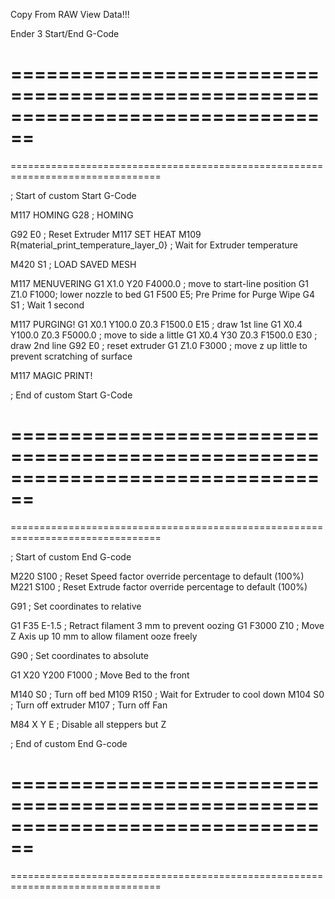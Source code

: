 Copy From RAW View Data!!!

Ender 3 Start/End G-Code

================================================================================
================================================================================
================================================================================

; Start of custom Start G-Code

M117 HOMING
G28 ; HOMING

G92 E0 ; Reset Extruder
M117 SET HEAT
M109 R{material_print_temperature_layer_0} ; Wait for Extruder temperature

M420 S1 ; LOAD SAVED MESH

M117 MENUVERING
G1 X1.0 Y20  F4000.0 ; move to start-line position
G1 Z1.0 F1000; lower nozzle to bed
G1  F500 E5; Pre Prime for Purge Wipe
G4 S1 ; Wait 1 second

M117 PURGING!
G1 X0.1 Y100.0 Z0.3 F1500.0 E15 ; draw 1st line
G1 X0.4 Y100.0 Z0.3 F5000.0 ; move to side a little
G1 X0.4 Y30 Z0.3 F1500.0 E30 ; draw 2nd line
G92 E0 ; reset extruder
G1 Z1.0 F3000 ; move z up little to prevent scratching of surface

M117 MAGIC PRINT!

; End of custom Start G-Code

================================================================================
================================================================================
================================================================================

; Start of custom End G-code

M220 S100 ; Reset Speed factor override percentage to default (100%)
M221 S100 ; Reset Extrude factor override percentage to default (100%)

G91 ; Set coordinates to relative

G1 F35 E-1.5 ; Retract filament 3 mm to prevent oozing
G1 F3000 Z10 ; Move Z Axis up 10 mm to allow filament ooze freely

G90 ; Set coordinates to absolute

G1 X20 Y200 F1000 ; Move Bed to the front

M140 S0 ; Turn off bed
M109 R150 ; Wait for Extruder to cool down
M104 S0 ; Turn off extruder
M107 ; Turn off Fan

M84 X Y E ; Disable all steppers but Z

; End of custom End G-code

================================================================================
================================================================================
================================================================================
